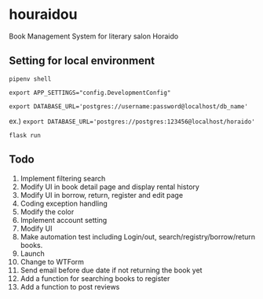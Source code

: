 # houraidou

Book Management System for literary salon Horaido

## Setting for local environment

`pipenv shell`

`export APP_SETTINGS="config.DevelopmentConfig"`

`export DATABASE_URL='postgres://username:password@localhost/db_name'`

ex.) `export DATABASE_URL='postgres://postgres:123456@localhost/horaido'`

`flask run`

## Todo

1. Implement filtering search
1. Modify UI in book detail page and display rental history
1. Modify UI in borrow, return, register and edit page
1. Coding exception handling
1. Modify the color
1. Implement account setting
1. Modify UI
1. Make automation test including Login/out, search/registry/borrow/return books.
1. Launch
1. Change to WTForm
1. Send email before due date if not returning the book yet
1. Add a function for searching books to register
1. Add a function to post reviews
